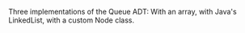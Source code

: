Three implementations of the Queue ADT: With an array, with Java's LinkedList, with a custom Node class.
